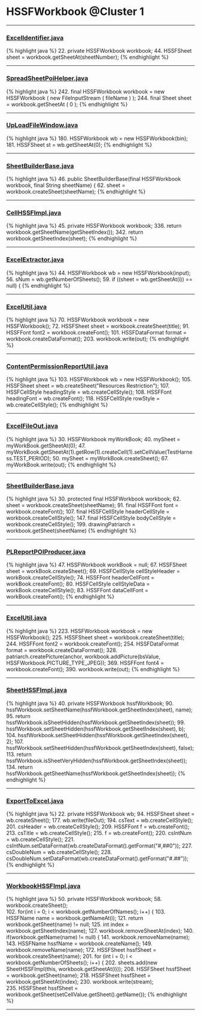 # HSSFWorkbook @Cluster 1

***

### [ExcelIdentifier.java](https://searchcode.com/codesearch/view/52992680/)
{% highlight java %}
22. private HSSFWorkbook workbook;
44.     HSSFSheet sheet = workbook.getSheetAt(sheetNumber);
{% endhighlight %}

***

### [SpreadSheetPoiHelper.java](https://searchcode.com/codesearch/view/73882044/)
{% highlight java %}
242. final HSSFWorkbook workbook = new HSSFWorkbook ( new FileInputStream ( fileName ) );
244. final Sheet sheet = workbook.getSheetAt ( 0 );
{% endhighlight %}

***

### [UpLoadFileWindow.java](https://searchcode.com/codesearch/view/42988393/)
{% highlight java %}
180. HSSFWorkbook wb = new HSSFWorkbook(bin);
181. HSSFSheet st = wb.getSheetAt(0);
{% endhighlight %}

***

### [SheetBuilderBase.java](https://searchcode.com/codesearch/view/112311786/)
{% highlight java %}
46. public SheetBuilderBase(final HSSFWorkbook workbook, final String sheetName) {
62.   sheet = workbook.createSheet(sheetName);
{% endhighlight %}

***

### [CellHSSFImpl.java](https://searchcode.com/codesearch/view/72854667/)
{% highlight java %}
45. private HSSFWorkbook workbook;
336. return workbook.getSheetName(getSheetIndex());
342. return workbook.getSheetIndex(sheet);
{% endhighlight %}

***

### [ExcelExtractor.java](https://searchcode.com/codesearch/view/48925127/)
{% highlight java %}
44. HSSFWorkbook wb = new HSSFWorkbook(input);
56. sNum = wb.getNumberOfSheets();
59.   if ((sheet = wb.getSheetAt(i)) == null) {
{% endhighlight %}

***

### [ExcelUtil.java](https://searchcode.com/codesearch/view/73315299/)
{% highlight java %}
70. HSSFWorkbook workbook = new HSSFWorkbook();
72. HSSFSheet sheet = workbook.createSheet(title);
91. HSSFFont font2 = workbook.createFont();
101. HSSFDataFormat format = workbook.createDataFormat();
203.   workbook.write(out);
{% endhighlight %}

***

### [ContentPermissionReportUtil.java](https://searchcode.com/codesearch/view/43507489/)
{% highlight java %}
103. HSSFWorkbook wb = new HSSFWorkbook();
105. HSSFSheet sheet = wb.createSheet("Resources Restriction");
107. HSSFCellStyle headingStyle = wb.createCellStyle();
108. HSSFFont headingFont = wb.createFont();
118. HSSFCellStyle rowStyle = wb.createCellStyle();
{% endhighlight %}

***

### [ExcelFileOut.java](https://searchcode.com/codesearch/view/35739735/)
{% highlight java %}
30. HSSFWorkbook myWorkBook;
40.     mySheet = myWorkBook.getSheetAt(0);
47.     myWorkBook.getSheetAt(1).getRow(1).createCell(1).setCellValue(TestHarness.TEST_PERIOD);
50.     mySheet = myWorkBook.createSheet();
67.     myWorkBook.write(out);
{% endhighlight %}

***

### [SheetBuilderBase.java](https://searchcode.com/codesearch/view/112311786/)
{% highlight java %}
30. protected final HSSFWorkbook workbook;
62.   sheet = workbook.createSheet(sheetName);
91.   final HSSFFont font = workbook.createFont();
107.   final HSSFCellStyle headerCellStyle = workbook.createCellStyle();
147.   final HSSFCellStyle bodyCellStyle = workbook.createCellStyle();
199.     drawingPatriarch = workbook.getSheet(sheetName)
{% endhighlight %}

***

### [PLReportPOIProducer.java](https://searchcode.com/codesearch/view/43507470/)
{% highlight java %}
47. HSSFWorkbook    workBook = null;
67.     HSSFSheet sheet = workBook.createSheet();
69.       HSSFCellStyle cellStyleHeader = workBook.createCellStyle();
74.       HSSFFont headerCellFont = workBook.createFont();
80.       HSSFCellStyle cellStyleData = workBook.createCellStyle();
83.       HSSFFont dataCellFont = workBook.createFont();
{% endhighlight %}

***

### [ExcelUtil.java](https://searchcode.com/codesearch/view/73315299/)
{% highlight java %}
223. HSSFWorkbook workbook = new HSSFWorkbook();
225. HSSFSheet sheet = workbook.createSheet(title);
244. HSSFFont font2 = workbook.createFont();
254. HSSFDataFormat format = workbook.createDataFormat();
328.         patriarch.createPicture(anchor, workbook.addPicture(bsValue, HSSFWorkbook.PICTURE_TYPE_JPEG));
369.     HSSFFont font4 = workbook.createFont();
390.   workbook.write(out);
{% endhighlight %}

***

### [SheetHSSFImpl.java](https://searchcode.com/codesearch/view/72854680/)
{% highlight java %}
40. private HSSFWorkbook hssfWorkbook;
90.     hssfWorkbook.setSheetName(hssfWorkbook.getSheetIndex(sheet), name);
95.     return hssfWorkbook.isSheetHidden(hssfWorkbook.getSheetIndex(sheet));
99.     hssfWorkbook.setSheetHidden(hssfWorkbook.getSheetIndex(sheet), b);
104.         hssfWorkbook.setSheetHidden(hssfWorkbook.getSheetIndex(sheet), 2);
107.         hssfWorkbook.setSheetHidden(hssfWorkbook.getSheetIndex(sheet), false);
113. return hssfWorkbook.isSheetVeryHidden(hssfWorkbook.getSheetIndex(sheet));
134.     return hssfWorkbook.getSheetName(hssfWorkbook.getSheetIndex(sheet));
{% endhighlight %}

***

### [ExportToExcel.java](https://searchcode.com/codesearch/view/46011490/)
{% highlight java %}
22. private HSSFWorkbook wb;
94.   HSSFSheet sheet = wb.createSheet();
177.   wb.write(fileOut);
194.   csText = wb.createCellStyle();
201.   csHeader = wb.createCellStyle();
209.   HSSFFont f = wb.createFont();
213.   csTitle = wb.createCellStyle();
215.   f = wb.createFont();
220.   csIntNum = wb.createCellStyle();
221.   csIntNum.setDataFormat(wb.createDataFormat().getFormat("#,##0"));
227.   csDoubleNum = wb.createCellStyle();
228.   csDoubleNum.setDataFormat(wb.createDataFormat().getFormat("#.##"));
{% endhighlight %}

***

### [WorkbookHSSFImpl.java](https://searchcode.com/codesearch/view/72854626/)
{% highlight java %}
50. private HSSFWorkbook workbook;
58.     workbook.createSheet();        
102.     for(int i = 0; i < workbook.getNumberOfNames(); i++) {
103.         HSSFName name = workbook.getNameAt(i);
121.     return workbook.getSheet(name) != null;
125.     int index = workbook.getSheetIndex(name);
127.         workbook.removeSheetAt(index);
140.     if(workbook.getName(name) != null) {
141.         workbook.removeName(name);
143.     HSSFName hssfName = workbook.createName();
149.     workbook.removeName(name);
172.   HSSFSheet hssfSheet = workbook.createSheet(name);
201.     for (int i = 0; i < workbook.getNumberOfSheets(); i++) {
202.         sheets.add(new SheetHSSFImpl(this, workbook.getSheetAt(i)));
208.     HSSFSheet hssfSheet = workbook.getSheet(name);
218.     HSSFSheet hssfSheet = workbook.getSheetAt(index);
230.     workbook.write(stream);        
235.     HSSFSheet hssfSheet = workbook.getSheet(setCellValue.getSheet().getName());
{% endhighlight %}

***

